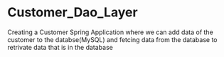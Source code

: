 # Customer_Dao_Layer
Creating a Customer Spring Application where we can add data of the customer to the databse(MySQL) and fetcing data from the database to retrivate data that is in the database
